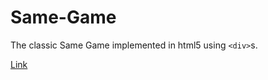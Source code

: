 # Same-Game
The classic Same Game implemented in html5 using `<div>`s.

[Link](http://shinerightstudio.com/Same-Game/)
